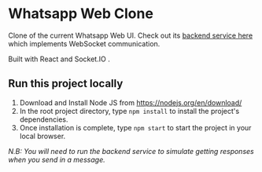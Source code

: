# Whatsapp Web Clone

Clone of the current Whatsapp Web UI. Check out its [backend service here](https://github.com/KarenOk/whatsapp-web-clone-backend) which implements WebSocket communication.

Built with React and Socket.IO .

## Run this project locally

1. Download and Install Node JS from https://nodejs.org/en/download/
2. In the root project directory, type `npm install` to install the project's dependencies.
3. Once installation is complete, type `npm start` to start the project in your local browser.

_N.B: You will need to run the backend service to simulate getting responses when you send in a message._
